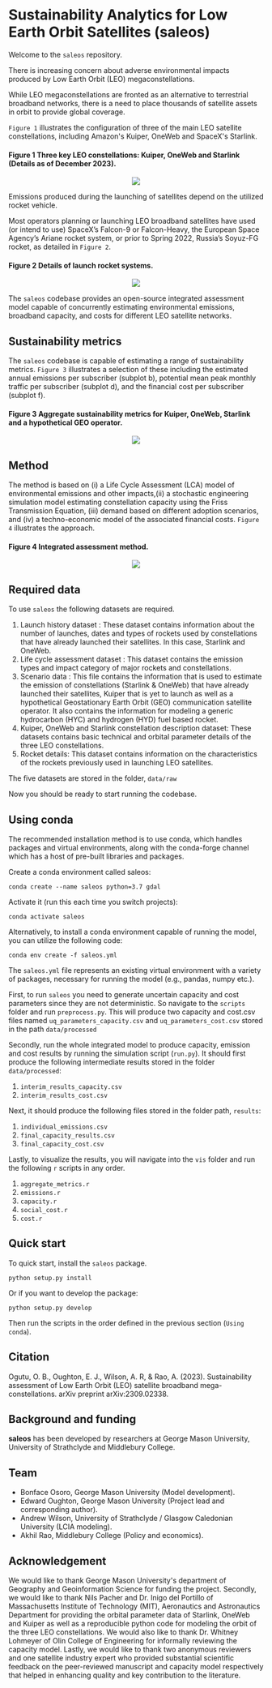 # Sustainability Analytics for Low Earth Orbit Satellites (saleos)

Welcome to the `saleos` repository.

There is increasing concern about adverse environmental impacts produced by Low Earth Orbit (LEO) megaconstellations.

While LEO megaconstellations are fronted as an alternative to terrestrial broadband networks, there is a need to place thousands of satellite assets in orbit to provide global coverage. 

`Figure 1` illustrates the configuration of three of the main LEO satellite constellations, including Amazon's Kuiper, OneWeb and SpaceX's Starlink. 

#### Figure 1 Three key LEO constellations: Kuiper, OneWeb and Starlink (Details as of December 2023).
<p align="center">
  <img src="/docs/a_fig_1.jpg" />
</p>

Emissions produced during the launching of satellites depend on the utilized rocket vehicle. 

Most operators planning or launching LEO broadband satellites have used (or intend to use) SpaceX’s Falcon-9 or Falcon-Heavy, the European Space Agency’s Ariane rocket system, or prior to Spring 2022, Russia’s Soyuz-FG rocket, as detailed in `Figure 2`. 

#### Figure 2 Details of launch rocket systems.
<p align="center">
  <img src="/docs/b_fig_2.jpg" />
</p>

The `saleos` codebase provides an open-source integrated assessment model capable of concurrently estimating environmental emissions, broadband capacity, and costs for different LEO satellite networks.

## Sustainability metrics

The `saleos` codebase is capable of estimating a range of sustainability metrics. `Figure 3` illustrates a selection of these including the estimated annual emissions per subscriber (subplot b), potential mean peak monthly traffic per subscriber (subplot d), and the financial cost per subscriber (subplot f).

#### Figure 3 Aggregate sustainability metrics for Kuiper, OneWeb, Starlink and a hypothetical GEO operator.
<p align = 'center'>
  <img src= '/docs/c_aggregate_metrics.png' />
</p>

## Method

The method is based on (i) a Life Cycle Assessment (LCA) model of environmental emissions and other impacts,(ii) a stochastic engineering simulation model estimating constellation capacity using the Friss Transmission Equation, (iii) demand based on different adoption scenarios, and (iv) a techno-economic model of the associated financial costs. `Figure 4` illustrates the approach.

#### Figure 4 Integrated assessment method.
<p align = 'center'>
  <img src= '/docs/model.png' />
</p>

## Required data

To use `saleos` the following datasets are required. 
1. Launch history dataset : These dataset contains information about the number of launches, dates and types of rockets used by constellations that have already launched their satellites. In this case, Starlink and OneWeb.
2. Life cycle assessment dataset : This dataset contains the emission types and impact category of major rockets and constellations. 
3. Scenario data : This file contains the information that is used to estimate the emission of constellations (Starlink & OneWeb) that have already launched their satellites, Kuiper that is yet to launch as well as a hypothetical Geostationary Earth Orbit (GEO) communication satellite operator. It also contains the information for modeling a generic hydrocarbon (HYC) and hydrogen (HYD) fuel based rocket. 
4. Kuiper, OneWeb and Starlink constellation description dataset: These datasets contains basic technical and orbital parameter details of the three LEO constellations.
5. Rocket details: This dataset contains information on the characteristics of the rockets previously used in launching LEO satellites. 

The five datasets are stored in the folder, `data/raw`

Now you should be ready to start running the codebase.

Using conda
-----------

The recommended installation method is to use conda, which handles packages and virtual
environments, along with the conda-forge channel which has a host of pre-built libraries and
packages.

Create a conda environment called saleos:

  `conda create --name saleos python=3.7 gdal`

Activate it (run this each time you switch projects):

  `conda activate saleos`

Alternatively, to install a conda environment capable of running the model, you can utilize the following code:

  `conda env create -f saleos.yml`

The `saleos.yml` file represents an existing virtual environment with a variety of packages, necessary for running the model (e.g., pandas, numpy etc.).

First, to run `saleos` you need to generate uncertain capacity and cost parameters since they are not deterministic.
So navigate to the `scripts` folder and run `preprocess.py`. This will produce two capacity and cost.csv files named `uq_parameters_capacity.csv` and `uq_parameters_cost.csv` stored in the path `data/processed`

Secondly, run the whole integrated model to produce capacity, emission and cost results by running the simulation script (`run.py`). It should first produce the following intermediate results stored in the folder `data/processed`:

1. `interim_results_capacity.csv`
2. `interim_results_cost.csv`

Next, it should produce the following files stored in the folder path, `results`:

1. `individual_emissions.csv`
2. `final_capacity_results.csv`
3. `final_capacity_cost.csv`

Lastly, to visualize the results, you will navigate into the `vis` folder and run the following `r` scripts in any order.

1. `aggregate_metrics.r`
2. `emissions.r`
3. `capacity.r`
4. `social_cost.r`
5. `cost.r`

Quick start
-----------
To quick start, install the `saleos` package.

  `python setup.py install`

Or if you want to develop the package:

   `python setup.py develop`

Then run the scripts in the order defined in the previous section (`Using conda`).

Citation
---------
Ogutu, O. B., Oughton, E. J., Wilson, A. R, & Rao, A. (2023). Sustainability assessment of Low Earth Orbit (LEO) satellite broadband mega-constellations. arXiv preprint arXiv:2309.02338.

Background and funding
----------------------

**saleos** has been developed by researchers at George Mason University, University of Strathclyde and Middlebury College.

## Team
- Bonface Osoro, George Mason University (Model development).
- Edward Oughton, George Mason University (Project lead and corresponding author).
- Andrew Wilson, University of Strathclyde / Glasgow Caledonian University (LCIA modeling).
- Akhil Rao, Middlebury College (Policy and economics).

Acknowledgement
---------------
We would like to thank George Mason University's department of Geography and Geoinformation Science for funding the project. Secondly, we would like to thank Nils Pacher and Dr. Inigo del Portillo of Massachusetts Institute of Technology (MIT), Aeronautics and Astronautics Department for providing the orbital parameter data of Starlink, OneWeb and Kuiper as well as a reproducible python code for modeling the orbit of the three LEO constellations. We would also like to thank Dr. Whitney Lohmeyer of Olin College of Engineering for informally reviewing the capacity model. Lastly, we would like to thank two anonymous reviewers and one satellite industry expert who provided substantial scientific feedback on the peer-reviewed manuscript and capacity model respectively that helped in enhancing quality and key contribution to the literature. 